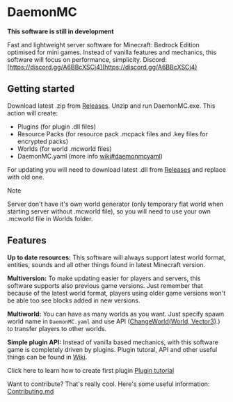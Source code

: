 # DaemonMC
**This software is still in development**

Fast and lightweight server software for Minecraft: Bedrock Edition optimised for mini games.
Instead of vanilla features and mechanics, this software will focus on performance, simplicity.
Discord: [https://discord.gg/A6BBcXSCj4](https://discord.gg/A6BBcXSCj4)

## Getting started

Download latest .zip from [Releases](https://github.com/TeamDeamonMC/DaemonMC/releases). Unzip and run DaemonMC.exe.
This action will create: 
- Plugins (for plugin .dll files)
- Resource Packs (for resource pack .mcpack files and .key files for encrypted packs)
- Worlds (for world .mcworld files)
- DaemonMC.yaml (more info [wiki#daemonmcyaml](https://github.com/TeamDeamonMC/DaemonMC/wiki#daemonmcyaml))

For updating you will need to download latest .dll from [Releases](https://github.com/TeamDeamonMC/DaemonMC/releases) and replace with old one.

> [!NOTE]
Server don't have it's own world generator (only temporary flat world when starting server without .mcworld file), so you will need to use your own .mcworld file in Worlds folder.

## Features

**Up to date resources:** This software will always support latest world format, entities, sounds and all other things found in latest Minecraft version.

**Multiversion:** To make updating easier for players and servers, this software supports also previous game versions.
Just remember that because of the latest world format, players using older game versions won't be able too see blocks added in new versions.

**Multiworld:** You can have as many worlds as you want. Just specify spawn world name in ```DaemonMC.yaml``` and use API ([ChangeWorld(World, Vector3)](https://github.com/TeamDeamonMC/DaemonMC/wiki/Plugin-API-(Methods)#changeworldworld-vector3).) to transfer players to other worlds.

**Simple plugin API:**  Instead of vanilla based mechanics, with this software game is completely driven by plugins.
Plugin tutoral, API and other useful things can be found in [Wiki](https://github.com/TeamDeamonMC/DaemonMC/wiki).

Click here to learn how to create first plugin [Plugin tutorial](https://github.com/TeamDeamonMC/DaemonMC/wiki/Plugin-tutorial)

Want to contribute? That's really cool. Here's some useful information: [Contributing.md](https://github.com/TeamDeamonMC/DaemonMC/blob/main/Contributing.md)
